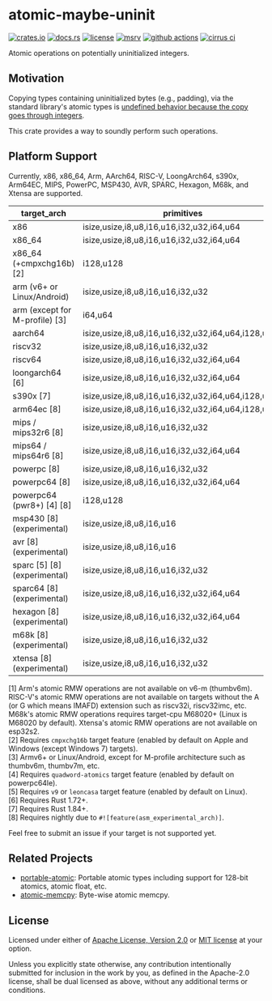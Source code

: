 # atomic-maybe-uninit

[![crates.io](https://img.shields.io/crates/v/atomic-maybe-uninit?style=flat-square&logo=rust)](https://crates.io/crates/atomic-maybe-uninit)
[![docs.rs](https://img.shields.io/badge/docs.rs-atomic--maybe--uninit-blue?style=flat-square&logo=docs.rs)](https://docs.rs/atomic-maybe-uninit)
[![license](https://img.shields.io/badge/license-Apache--2.0_OR_MIT-blue?style=flat-square)](#license)
[![msrv](https://img.shields.io/badge/msrv-1.59-blue?style=flat-square&logo=rust)](https://www.rust-lang.org)
[![github actions](https://img.shields.io/github/actions/workflow/status/taiki-e/atomic-maybe-uninit/ci.yml?branch=main&style=flat-square&logo=github)](https://github.com/taiki-e/atomic-maybe-uninit/actions)
[![cirrus ci](https://img.shields.io/cirrus/github/taiki-e/atomic-maybe-uninit/main?style=flat-square&logo=cirrusci)](https://cirrus-ci.com/github/taiki-e/atomic-maybe-uninit)

<!-- tidy:crate-doc:start -->
Atomic operations on potentially uninitialized integers.

## Motivation

Copying types containing uninitialized bytes (e.g., padding), via the standard library's atomic types is [undefined behavior because the copy goes through integers][undefined-behavior].

This crate provides a way to soundly perform such operations.

## Platform Support

Currently, x86, x86_64, Arm, AArch64, RISC-V, LoongArch64, s390x, Arm64EC, MIPS, PowerPC, MSP430, AVR, SPARC, Hexagon, M68k, and Xtensa are supported.

| target_arch                     | primitives                                          | load/store | swap/CAS |
| ------------------------------- | --------------------------------------------------- |:----------:|:--------:|
| x86                             | isize,usize,i8,u8,i16,u16,i32,u32,i64,u64           | ✓          | ✓        |
| x86_64                          | isize,usize,i8,u8,i16,u16,i32,u32,i64,u64           | ✓          | ✓        |
| x86_64 (+cmpxchg16b) \[2]       | i128,u128                                           | ✓          | ✓        |
| arm (v6+ or Linux/Android)      | isize,usize,i8,u8,i16,u16,i32,u32                   | ✓          | ✓\[1]    |
| arm (except for M-profile) \[3] | i64,u64                                             | ✓          | ✓        |
| aarch64                         | isize,usize,i8,u8,i16,u16,i32,u32,i64,u64,i128,u128 | ✓          | ✓        |
| riscv32                         | isize,usize,i8,u8,i16,u16,i32,u32                   | ✓          | ✓\[1]    |
| riscv64                         | isize,usize,i8,u8,i16,u16,i32,u32,i64,u64           | ✓          | ✓\[1]    |
| loongarch64 \[6]                | isize,usize,i8,u8,i16,u16,i32,u32,i64,u64           | ✓          | ✓        |
| s390x \[7]                      | isize,usize,i8,u8,i16,u16,i32,u32,i64,u64,i128,u128 | ✓          | ✓        |
| arm64ec \[8]                    | isize,usize,i8,u8,i16,u16,i32,u32,i64,u64,i128,u128 | ✓          | ✓        |
| mips / mips32r6 \[8]            | isize,usize,i8,u8,i16,u16,i32,u32                   | ✓          | ✓        |
| mips64 / mips64r6 \[8]          | isize,usize,i8,u8,i16,u16,i32,u32,i64,u64           | ✓          | ✓        |
| powerpc \[8]                    | isize,usize,i8,u8,i16,u16,i32,u32                   | ✓          | ✓        |
| powerpc64 \[8]                  | isize,usize,i8,u8,i16,u16,i32,u32,i64,u64           | ✓          | ✓        |
| powerpc64 (pwr8+) \[4] \[8]     | i128,u128                                           | ✓          | ✓        |
| msp430 \[8] (experimental)      | isize,usize,i8,u8,i16,u16                           | ✓          | ✓        |
| avr \[8] (experimental)         | isize,usize,i8,u8,i16,u16                           | ✓          | ✓        |
| sparc \[5] \[8] (experimental)  | isize,usize,i8,u8,i16,u16,i32,u32                   | ✓          | ✓        |
| sparc64 \[8] (experimental)     | isize,usize,i8,u8,i16,u16,i32,u32,i64,u64           | ✓          | ✓        |
| hexagon \[8] (experimental)     | isize,usize,i8,u8,i16,u16,i32,u32,i64,u64           | ✓          | ✓        |
| m68k \[8] (experimental)        | isize,usize,i8,u8,i16,u16,i32,u32                   | ✓          | ✓\[1]    |
| xtensa \[8] (experimental)      | isize,usize,i8,u8,i16,u16,i32,u32                   | ✓          | ✓\[1]    |

\[1] Arm's atomic RMW operations are not available on v6-m (thumbv6m). RISC-V's atomic RMW operations are not available on targets without the A (or G which means IMAFD) extension such as riscv32i, riscv32imc, etc. M68k's atomic RMW operations requires target-cpu M68020+ (Linux is M68020 by default). Xtensa's atomic RMW operations are not available on esp32s2.<br>
\[2] Requires `cmpxchg16b` target feature (enabled by default on Apple and Windows (except Windows 7) targets).<br>
\[3] Armv6+ or Linux/Android, except for M-profile architecture such as thumbv6m, thumbv7m, etc.<br>
\[4] Requires `quadword-atomics` target feature (enabled by default on powerpc64le).<br>
\[5] Requires `v9` or `leoncasa` target feature (enabled by default on Linux).<br>
\[6] Requires Rust 1.72+.<br>
\[7] Requires Rust 1.84+.<br>
\[8] Requires nightly due to `#![feature(asm_experimental_arch)]`.<br>

Feel free to submit an issue if your target is not supported yet.

## Related Projects

- [portable-atomic]: Portable atomic types including support for 128-bit atomics, atomic float, etc.
- [atomic-memcpy]: Byte-wise atomic memcpy.

[atomic-memcpy]: https://github.com/taiki-e/atomic-memcpy
[portable-atomic]: https://github.com/taiki-e/portable-atomic
[undefined-behavior]: https://doc.rust-lang.org/reference/behavior-considered-undefined.html

<!-- tidy:crate-doc:end -->

## License

Licensed under either of [Apache License, Version 2.0](LICENSE-APACHE) or
[MIT license](LICENSE-MIT) at your option.

Unless you explicitly state otherwise, any contribution intentionally submitted
for inclusion in the work by you, as defined in the Apache-2.0 license, shall
be dual licensed as above, without any additional terms or conditions.
